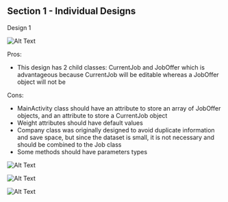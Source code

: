 ## Section 1 - Individual Designs

Design 1


![Alt Text](https://lh3.googleusercontent.com/5K_L14jds8ZVghEovfBlD8hp6OeiHSFWhkaMVjmjA-F169RrO2rHibzEQFi1p_LsGp3qEQUyvats5UO25QBpV0ny-xtZFKaZsQL7Q3akSqCgnjNlYl-jpVYi7_eY0K_RefCYzkmP_zd28EEth9LmC1OsL6samkPFnqv_mYADxUxaYff6dDcHhCAPorraHDMT5D5cu-966QaO0P1LPqeDXKB-r5RnqCHolJjiMxmDJMKtxK6m4g55-lyWbwmakLE9_XS6JLs-J0C2P-ZMe759-MLU3C-SyDifVx9twrwu4pE1tGd0AI910dpLwb8OBXneGyzzaInKFxlbTiRlCEnc7SXBBM0a6RjpgITL2A-8km2w2S3X5RkFYvC4q6R_dd-Gmb2ACLLAwVARiXGvf89K2maeFz_rTneYjjeAqWDaR-XC7cEeiaeliXSH-puPukeXuFxU5rt-SnEnJC4GIKQI-6tCfdPobLmzP1ol5l-xkBlUG-IO-xMOcP6gRmon8jfRhKIdC1gIK2xzVKXUrdJ4FbLATQcUwWKuWdM2By8cldplpj9qDRomGPwVG4f8Po7JQzd6pBfvpnJ9i8UE_617wBBC_I15rhLdsxplKrQnfzJVqil_4n6zODSgVhKQ69uRRuoS9eshTcDgyd9kY29f2dypbRWSuHaC8sYBLgV1bF_365jfALgW0zzbAoHl2jiNEyWrWzuw_s0j0RLEUI24TnxkJPILTUcP6jXoQniAsE27aoXEsugbQjpxZZ6lkkQR1-2cnaH-josPbZA2Le-J1FzTp03D9_kGPi1rOpTFMZU5kB0Jpt3xi87ZwehOWht400gbcjzxv8vLSnCE9gmZf57Yd33SZ1mDp0zDwfXFYompH9qrsWYZj_AlMpYDTasGC4SxzusNuLRHM3VMRz8zZKYu6Kx_BiKVooH4QQVm5p0RKR5eXUg17FojXPWR8JbdVcpLFHx95bXeZEeoJMG-If6QIDUqZmpYD6vSOXSHGbCzvMBgNF9D=w1131-h520-s-no?authuser=1)

Pros:
- This design has 2 child classes: CurrentJob and JobOffer which is advantageous because CurrentJob will be editable whereas a JobOffer object will not be

Cons:
- MainActivity class should have an attribute to store an array of JobOffer objects, and an attribute to store a CurrentJob object
- Weight attributes should have default values
- Company class was originally designed to avoid duplicate information and save space, but since the dataset is small, it is not necessary and should be combined to the Job class
- Some methods should have parameters types


![Alt Text](https://lh3.googleusercontent.com/tbc0PeXsHnHtGFyeiuTCvHECLnSMUhmrSjjDOjo_G2Kw4W-c5xRZhkXqjTkUpYFE4HMmvyr-dX5D6K99aOerLr8j1FwP15GOug09N8u6pDRtRyUTcr2GfMtLYg_X8STqVWqsVhg21B-wgS9gIjDS3LyzASmLxQP7j1y-s39pNIHktgqumqex3lOzRYDfexCxc9kvN0IYXHu-WB8SQV_PIdLR-I2YZlCJRwRwAGabvFJijwAoIXroD70zaxUaHW5mB_1HsmBXOsGIwhS0l1A9lWdCa_N2sXFxHQgP9c68hTyDFjwTReSEVnFsJi26Q88JRRKFF4-MOkm4S4HBl3YHoUV9slsyho41Wnmfktef2fGSfMcrHt8N98ScFBEsd9cT9iG0GRKEr1QMw4kQkApvET40OZzKeLMusiy-1waPmjyH0mNbZFHRS2yhuMPpCwtvFXOw8d6HEZ7VGi8LnI5lTynpO3FtQTSsU16xFN0RMjF3ZlSovXUdXZUILw9o-3vecj7cbc3vm-Ja0pLC2JTygHZ4MfacJCHILUOkblWQj9IXZo4DlPLUPhZb5VnKYZ8lzQaL7PJH7rgzkvWv8RvxqLWDLLDONr6fHgRcWv5eN_2h0em9MfeuNRD9vuiCxc4Q-3CrGdRjNZDlCIuYbg8M0ScEMdMP9eaVW8nSeQtx0uCChEyWGfWd79ffV7Aiiwo95GOcv8W79DdRw_Iytpio4Xi1tap3JihahCwFs_8uNmzmFJAsRhlDVeeW-b0j71DFqu6ATqD4ae7WiTcjjwq-y8lTkigqm274348gU16THu4SVKFnzErPao7-rfv6SvWppTBOD3ImsWHDmjwfxaxBAnh7bnLJZ2XlgjYP6oNg9EBK1M9wS2fePs3qWsjMhGwYO1BdaPOG6j4I6h57tqjxZPb_k2Lqlpjuo7mz_JYGqJ9RppZuGpuqNQHYwwiF2FsFw1eOzHsvf_G9fnZfmd5-C7g6hKyaD_376jMeAO2Ou9rpIL72mmwY=w531-h634-s-no?authuser=1)

![Alt Text](https://lh3.googleusercontent.com/8GrjwdwErvdp3fj6EG516EagNqZXacBrX5E0az_ypa34gvHhHwL8KE6z_JkOYAc_FDY4nHNr6CNCwgpjpzP_rhMf1zG3xXi9TLf0epLTHphKEAPKPMqKj7L98RmFLObG8cVbp6K_E1wUXkR7fu9kx1TcTp5fdq5yL_OUwtMuLzLt78N4VaC7gr2lTPlbAJ_hcOgeG8eTzOiLNKt2Zd_GKgayMeKMHU1AXmomrB2jpS5IzSXuL24rc5DnHyFk_9lN6hqk5No2d1s8CSNs1Fx7PnW3Vp58iwGP-MjQO4JK8bP2yjFxBIl4THlsgj6uSf1sQCVolr2Mw4jROu7TC8v9srtzJ_Ze3Ec--A749rBGN2tqhGzOpzMDYZrW1ux-T32u-o-DOFP8nyszlheHymL8DV2sLLSaEaZUk-QMgBwHhFf4xHXif0BNnYrcKwcgS3TYZ-VmOA3Lzuk4a__yOhwhNv2qy3n-pBkQy-xTlxA-spWoWOjSSXjtF5Bf0Ls4CE0BemgpfdzPhW6Vsqat_OW9XS_lDciFhr8F0XBpRNEjAIKTp_jJzpc_MdT6rFAqT1PEhIeM2DhG11OjvkkFR_kamqSM1kKoz0e8SxEbUb-ru2mbfrXvnzqTygIpSDZTPsYspdPv3-59_3S6AeUCQTG8sCICbV9K351B78poxNhM-ywQPnedEBu5moLlJTyNRdtSRIJrR4M_qiKI5bLRB4kIX7Epp6HK0HQvQdnLdjd8zi3Eb_7rLkC2yMVDm7nrM9NS94wQ-6tRVTqbhinfMOTORlMiCCeAIvZXCG9joINssgAip8Y7PianQZrKix2Rg0GV1aUxO4mLzZ6g9yFzFRXtaCKa4H4VhxFoguSQvz__fe-1AGrv7aG91eh715GjlyUn-IGq8ajBIyPWblUQj3p6Zar3kfPqJToZd2EJbKOCfR5dnP4YlcCZ156RY6e6ykFcv87-Rv-X-omw7oolWxvQVKKBR_uuPOrjkRSXVv84gGnDxQM7toFy=w1079-h451-s-no?authuser=1)


![Alt Text](https://lh3.googleusercontent.com/LSjk22W2nVp1BI8V3BFeROX1XM_7LWjiUgxw2d0kr3Mtujr4s7A8vmkOXvZFEV9C7RsRSjapo_IEZErfUl0I_uUP6bqvRY26AjxLMIloiZAFIax0VL56sR7IWXAWrGvq7cKr-u4lp8o6U_tKoz3AYDyDPrEC2BO7X-gp6cVS3MJOokCrsdEV6F509BCCx5K72qBcKaSCfs5LrL-SzCNY1KLxWepx3rJRrELj_0bO7AATJVfrRUgSoCUOidP9q5JrQEBwuTpvVvi6b0ak5NTgTlXCICEnZ6uNLDPx0dHlXuPpNQnSEWJzIhKY9NW-MSqIM19dHb7S-HrnV5THo4z1FwkPpovYC0eLHWFHgsAbP5i-U1-CU_ViHpqLCAYTZdw-c5T-8O8YCRSghkRP7vDcObeEDzO79sPccLvaeNipdLgPUx0BOlaTMNAHb1aXhyywfPV8IbA0O-LsvH9bEX0mmCj4MpwXG9f6kasClFm9Fz_JNUnQeiGMgXH3sTVJ5p7ZwJa_xiXANKPNHY-qbKQa6tHvcIlLCwUz616awSDA8MJvlx3G4uREyQlphuNiI86qHBNqFsvltPAtN8WQ_jK7mlwpIwlwN13Y4wxB0eMNA0BecrXpTRXF3m9LuQw7uXlgOjcGi117iv_Q9MogfLK3rxlwlHKr1TpWiBqE78X-nZTgOijY-zzxdLOBhe77epp_Yodb-gZJkofMIK3hLrtEoX0ZRsBUk-Bk1_DexXWeWLB96uJl-rJAialCZkDkAJcUIO-DWpn9NG_FY7WYRmvaQfMAy7wMSsm6cW5B_yrfCgEfP_zDLcvTzlEzKRs3_B7ZtzYWQ7AU8isiurU_D9gy1P90ZgDsEQkp8NiI0nYUaukHd8e-VFvv3FReU7QuCv6JB7d3-RDMEiKbgOwLznsJdnI0f-a3vgU4uBMWmaBj04qIAGW7gG61j0Iin43jWQp6P0t7fScPnkAz_h1sDN-rhGccgFHLNw0a1hPyt4UdPve_ipKyQ0av=w994-h904-s-no?authuser=1)





